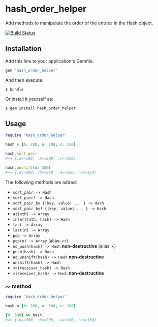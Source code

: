# hash_order_helper

Add methods to manipulate the order of the entries in the Hash object.

[![Build Status](https://travis-ci.org/winebarrel/hash_order_helper.svg?branch=master)](https://travis-ci.org/winebarrel/hash_order_helper)

## Installation

Add this line to your application's Gemfile:

```ruby
gem 'hash_order_helper'
```

And then execute:

    $ bundle

Or install it yourself as:

    $ gem install hash_order_helper

## Usage

```ruby
require 'hash_order_helper'

hash = {b: 200, a: 100, c: 150}

hash.sort_pair
#=> {:a=>100, :b=>200, :c=>150}

hash.unshift(d: 300)
#=> {:d=>300, :b=>200, :a=>100, :c=>150}
```

The following methods are added:

* `sort_pair -> Hash`
* `sort_pair! -> Hash`
* `sort_pair_by {|key, value| ... } -> Hash`
* `sort_pair_by! {|key, value| ... } -> Hash`
* `at(nth) -> Array`
* `insert(nth, hash) -> Hash`
* `last -> Array`
* `last(n) -> Array`
* `pop -> Array`
* `pop(n) -> Array` (alias: `<<`)
* `nd_push(hash) -> Hash` **non-destructive** (alias: `<`)
* `push(hash) -> Hash`
* `nd_unshift(hash) -> Hash` **non-destructive**
* `unshift(hash) -> Hash`
* `>>(receiver_hash) -> Hash`
* `>(receiver_hash) -> Hash` **non-destructive**

### `>>` method

```ruby
require 'hash_order_helper'

hash = {b: 200, a: 100, c: 150}

{d: 300} >> hash
#=> {:d=>300, :b=>200, :a=>100, :c=>150}
```

